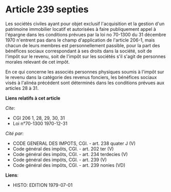 # Article 239 septies

Les sociétés civiles ayant pour objet exclusif l'acquisition et la gestion d'un patrimoine immobilier locatif et autorisées à
faire publiquement appel à l'épargne dans les conditions prévues par la loi no 70-1300 du 31 décembre 1970 n'entrent pas dans
le champ d'application de l'article 206-1, mais chacun de leurs membres est personnellement passible, pour la part des
bénéfices sociaux correspondant à ses droits dans la société, soit de l'impôt sur le revenu, soit de l'impôt sur les sociétés
s'il s'agit de personnes morales relevant de cet impôt.

En ce qui concerne les associés personnes physiques soumis à l'impôt sur le revenu dans la catégorie des revenus fonciers,
les bénéfices sociaux visés à l'alinéa précédent sont déterminés dans les conditions prévues aux articles 28 à 31.

**Liens relatifs à cet article**

_Cite_:

  - CGI 206 1, 28, 29, 30, 31
  - Loi n°70-1300 1970-12-31

_Cité par_:

  - CODE GENERAL DES IMPOTS, CGI. - art. 238 quater J (V)
  - Code général des impôts, CGI. - art. 202 ter (V)
  - Code général des impôts, CGI. - art. 234 terdecies (V)
  - Code général des impôts, CGI. - art. 239 (V)
  - Code général des impôts, CGI. - art. 239 nonies (VD)

**Liens**:

  - HISTO: EDITION 1979-07-01

